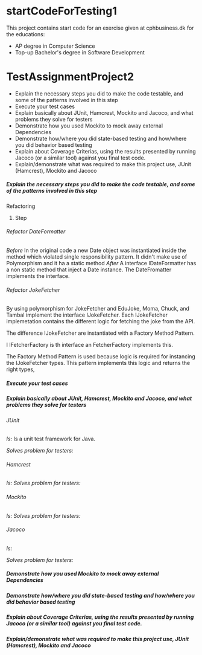 # startCodeForTesting1
This project contains start code for an exercise given at cphbusiness.dk for the educations:
* AP degree in Computer Science
* Top-up Bachelor's degree in Software Development
# TestAssignmentProject2



 - Explain the necessary steps you did to make the code testable, and some of the patterns involved in this step 
 - Execute your test cases 
 - Explain basically about JUnit, Hamcrest, Mockito and Jacoco, and what problems they solve for testers 
 - Demonstrate how you used Mockito to mock away external Dependencies 
 - Demonstrate how/where you did state-based testing and how/where you did behavior based testing 
 - Explain about Coverage Criterias, using the results presented by running Jacoco (or a similar tool) against you final test code. 
 - Explain/demonstrate what was required to make this project use, JUnit (Hamcrest), Mockito and Jacoco 
 
##### Explain the necessary steps you did to make the code testable, and some of the patterns involved in this step 
 
 Refactoring
 
 
 1) Step
 
###### Refactor DateFormatter

*Before* 
In the original code a new Date object was instantiated inside the method which violated single responsibility pattern.
 It didn't make use of Polymorphism and it ha a static method
*After*
 A interface IDateFormatter has a non static method that inject a Date instance.
The DateFromatter implements the interface.

###### Refactor JokeFetcher
By using polymorphism for JokeFetcher and EduJoke, Moma, Chuck, and Tambal implement the interface IJokeFetcher.
Each IJokeFetcher implemetation contains the different logic for fetching the joke from the API.

The difference IJokeFetcher are instantiated with a Factory Method Pattern.

I IFetcherFactory is th interface an  FetcherFactory implements this.

The Factory Method Pattern is used because logic is required for instancing the IJokeFetcher types. This pattern implements this logic and returns the right types,

 
 
##### Execute your test cases 
 
##### Explain basically about JUnit, Hamcrest, Mockito and Jacoco, and what problems they solve for testers 
 
###### JUnit
 *Is:*
 Is a unit test framework for Java.
 
 *Solves problem for testers:*
 
###### Hamcrest
  *Is:*
  *Solves problem for testers:*
  
###### Mockito
  *Is:*
  *Solves problem for testers:*
  
###### Jacoco
  *Is:*
 
  *Solves problem for testers:*
  
##### Demonstrate how you used Mockito to mock away external Dependencies 


##### Demonstrate how/where you did state-based testing and how/where you did behavior based testing

##### Explain about Coverage Criterias, using the results presented by running Jacoco (or a similar tool) against you final test code. 

##### Explain/demonstrate what was required to make this project use, JUnit (Hamcrest), Mockito and Jacoco  
